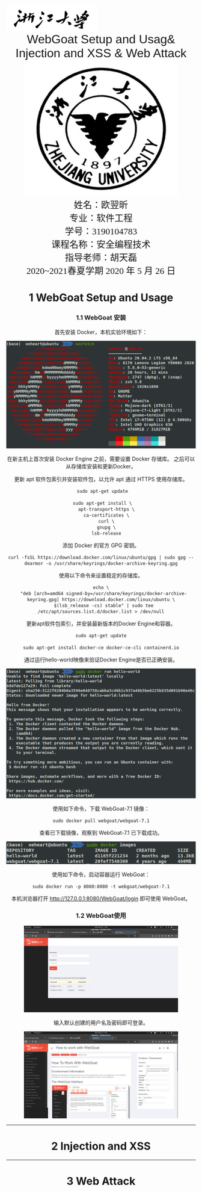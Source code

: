  

<img src="picture/1.png" alt="1" style="zoom:80%;" />



<center><font face="Arial" size="6">WebGoat Setup and Usag& Injection and XSS & Web Attack</font>



<img src="picture/2.png" alt="2" style="zoom:90%;" />



<center>
    <font face="楷体" size="5">姓名：欧翌昕</font>
</center>

<center>
    <font face="楷体" size="5">专业：软件工程</font>
</center>
<center>
    <font face="楷体" size="5">学号：3190104783</font>
</center>

<center>
    <font face="楷体" size="5">课程名称：安全编程技术</font>
</center>

<center>
    <font face="楷体" size="5">指导老师：胡天磊</font>
</center>


<center>
    </font><font face="黑体" size="5">2020~2021春夏学期 2020 年 5 月 26 日</font>
</center>

# 1 WebGoat Setup and Usage

### 1.1 WebGoat 安装

首先安装 Docker，本机实验环境如下：

<img src="picture/image-20210526085558645.png" alt="image-20210526085558645" style="zoom:80%;" />

在新主机上首次安装 Docker Engine 之前，需要设置 Docker 存储库。 之后可以从存储库安装和更新Docker。

更新 apt 软件包索引并安装软件包，以允许 apt 通过 HTTPS 使用存储库。

```shell
 sudo apt-get update

 sudo apt-get install \
    apt-transport-https \
    ca-certificates \
    curl \
    gnupg \
    lsb-release
```

添加 Docker 的官方 GPG 密钥。

```shell
curl -fsSL https://download.docker.com/linux/ubuntu/gpg | sudo gpg --dearmor -o /usr/share/keyrings/docker-archive-keyring.gpg
```

使用以下命令来设置稳定的存储库。

```shell
echo \
  "deb [arch=amd64 signed-by=/usr/share/keyrings/docker-archive-keyring.gpg] https://download.docker.com/linux/ubuntu \
  $(lsb_release -cs) stable" | sudo tee /etc/apt/sources.list.d/docker.list > /dev/null
```

更新apt软件包索引，并安装最新版本的Docker Engine和容器。

```shell
sudo apt-get update

sudo apt-get install docker-ce docker-ce-cli containerd.io
```

通过运行hello-world映像来验证Docker Engine是否已正确安装。

<img src="picture/image-20210526090902666.png" alt="image-20210526090902666" style="zoom:80%;" />

使用如下命令，下载 WebGoat-7.1 镜像：

```shell
sudo docker pull webgoat/webgoat-7.1
```

查看已下载镜像，观察到 WebGoat-7.1 已下载成功。

<img src="picture/image-20210526093312282.png" alt="image-20210526093312282" style="zoom:80%;" />

使用如下命令，启动容器运行 WebGoat：

```shell
sudo docker run -p 8080:8080 -t webgoat/webgoat-7.1
```

本机浏览器打开 http://127.0.0.1:8080/WebGoat/login 即可使用 WebGoat。

### 1.2 WebGoat使用

<img src="picture/image-20210526110051916.png" alt="image-20210526110051916" style="zoom: 40%;" />

输入默认创建的用户名及密码即可登录。

<img src="picture/image-20210526110757653.png" alt="image-20210526110757653" style="zoom:40%;" />

---



# 2 Injection and XSS



---



# 3 Web Attack

